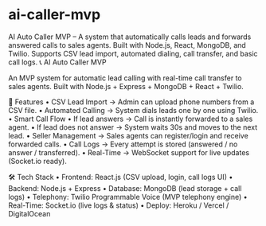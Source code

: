 # ai-caller-mvp
AI Auto Caller MVP – A system that automatically calls leads and forwards answered calls to sales agents. Built with Node.js, React, MongoDB, and Twilio. Supports CSV lead import, automated dialing, call transfer, and basic call logs.
📞 AI Auto Caller MVP

An MVP system for automatic lead calling with real-time call transfer to sales agents.
Built with Node.js + Express + MongoDB + React + Twilio.

🚀 Features
	•	CSV Lead Import → Admin can upload phone numbers from a CSV file.
	•	Automated Calling → System dials leads one by one using Twilio.
	•	Smart Call Flow
	•	If lead answers → Call is instantly forwarded to a sales agent.
	•	If lead does not answer → System waits 30s and moves to the next lead.
	•	Seller Management → Sales agents can register/login and receive forwarded calls.
	•	Call Logs → Every attempt is stored (answered / no answer / transferred).
	•	Real-Time → WebSocket support for live updates (Socket.io ready).

🛠️ Tech Stack
	•	Frontend: React.js (CSV upload, login, call logs UI)
	•	Backend: Node.js + Express
	•	Database: MongoDB (lead storage + call logs)
	•	Telephony: Twilio Programmable Voice (MVP telephony engine)
	•	Real-Time: Socket.io (live logs & status)
	•	Deploy: Heroku / Vercel / DigitalOcean
